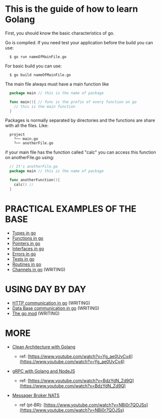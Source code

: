 # This is the guide of how to learn Golang

First, you should know the basic characteristics of go.

Go is compiled. If you need test your application before the build you can use:
```shell
  $ go run nameOfMainFile.go
```

For basic build you can use:
```shell
  $ go build nameOfMainFile.go
```

The main file always must have a main function like
```go
  package main // this is the name of package

  func main(){ // func is the prefix of every function on go
    // this is the main function
  }
```

Packages is normally separated by directories and the functions are share with all the files. Like:

```
  project
    └── main.go
    └── anotherFile.go
```

if your main file has the function called "calc" you can access this function on anotherFile.go using:
```go
  // It's anotherFile.go
  package main // this is the name of package

  func anotherFunction(){
    calc() // 
  }
```

# PRACTICAL EXAMPLES OF THE BASE

  - [Types in go](types)
  - [Functions in go](functions)
  - [Pointers in go](pointers)
  - [Interfaces in go](interfaces)
  - [Errors in go](errors)
  - [Tests in go](tests)
  - [Routines in go](routines)
  - [Channels in go](channels) (WRITING)

# USING DAY BY DAY

  - [HTTP communication in go](API) (WRITING)
  - [Data Base communication in go](DB) (WRITING)
  - [The go mod](goMod) (WRITING)

# MORE
  - [Clean Architecture with Golang](https://github.com/leomirandadev/clean-architecture-go)
    - ref: [https://www.youtube.com/watch?v=Yg_ae0UvCv4](https://www.youtube.com/watch?v=Yg_ae0UvCv4)
  - [gRPC with Golang and NodeJS](https://github.com/leomirandadev/grpc-project)
    - ref: [https://www.youtube.com/watch?v=BdzYdN_Zd9Q](https://www.youtube.com/watch?v=BdzYdN_Zd9Q)

  - [Messager Broker NATS](https://github.com/leomirandadev/nats-playground)
    - ref (pt-BR): [https://www.youtube.com/watch?v=NBi0r7QOJSs](https://www.youtube.com/watch?v=NBi0r7QOJSs)